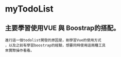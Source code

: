 # myTodoList

## 主要學習使用VUE 與 Boostrap的搭配。
```
進行這一個todolist開發的原因是，剛學習Vue的使用方式
，以及之前有學習boostrap的經驗，想要同時使用這兩種工具
來實際操作看看。
```

